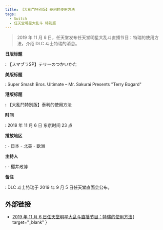 ```yaml
---
title: 【大亂鬥特別版】泰利的使用方法
tags:
  - Switch
  - 任天堂明星大乱斗 特别版
---
```


> 2019 年 11 月 6 日，任天堂发布任天堂明星大乱斗直播节目：特瑞的使用方法，介绍 DLC 斗士特瑞的消息。

**日版标题**

:   【スマブラSP】テリーのつかいかた

**美版标题**

:   Super Smash Bros. Ultimate – Mr. Sakurai Presents "Terry Bogard"

**港版标题**

:   【大亂鬥特別版】泰利的使用方法

**时间**

:   2019 年 11 月 6 日 东京时间 23 点

**播放地区**

:   - 日本
    - 北美
    - 欧洲

**主持人**

:   - 樱井政博

**备注**

:   DLC 斗士特瑞于 2019 年 9 月 5 日任天堂直面会公布。

## 外部链接

- [2019 年 11 月 6 日任天堂明星大乱斗直播节目：特瑞的使用方法](https://www.bilibili.com/video/BV1Wf4y1E7tp/){ target="_blank" }
